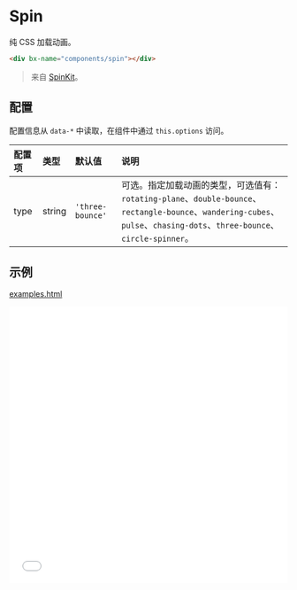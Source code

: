 # Spin

纯 CSS 加载动画。

```html
<div bx-name="components/spin"></div>
```

> 来自 [SpinKit](https://github.com/tobiasahlin/SpinKit)。

## 配置

配置信息从 `data-*` 中读取，在组件中通过 `this.options` 访问。

配置项 | 类型   | 默认值           | 说明
:----  | :----- | :--------------- | :----------
type   | string | `'three-bounce'` | 可选。指定加载动画的类型，可选值有：`rotating-plane`、`double-bounce`、`rectangle-bounce`、`wandering-cubes`、`pulse`、`chasing-dots`、`three-bounce`、`circle-spinner`。

## 示例

[examples.html](./examples.html)

<iframe width="100%" height="500" src="./examples.html" allowfullscreen="allowfullscreen" frameborder="0"></iframe>